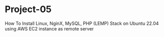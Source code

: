 # Project-05
How To Install Linux, NginX, MySQL, PHP (LEMP) Stack on Ubuntu 22.04 using AWS EC2 instance as remote server
